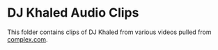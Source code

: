 # DJ Khaled Audio Clips
This folder contains clips of DJ Khaled from various videos pulled from [complex.com].

[complex.com]: http://www.complex.com/music/2016/07/best-dj-khaled-songs/all-i-do-is-win
